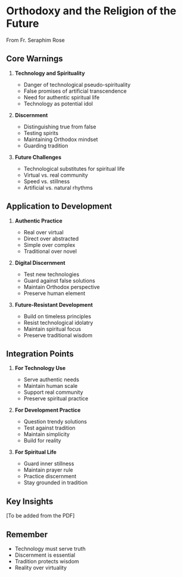 # Orthodoxy and the Religion of the Future
From Fr. Seraphim Rose

## Core Warnings

1. **Technology and Spirituality**
   - Danger of technological pseudo-spirituality
   - False promises of artificial transcendence
   - Need for authentic spiritual life
   - Technology as potential idol

2. **Discernment**
   - Distinguishing true from false
   - Testing spirits
   - Maintaining Orthodox mindset
   - Guarding tradition

3. **Future Challenges**
   - Technological substitutes for spiritual life
   - Virtual vs. real community
   - Speed vs. stillness
   - Artificial vs. natural rhythms

## Application to Development

1. **Authentic Practice**
   - Real over virtual
   - Direct over abstracted
   - Simple over complex
   - Traditional over novel

2. **Digital Discernment**
   - Test new technologies
   - Guard against false solutions
   - Maintain Orthodox perspective
   - Preserve human element

3. **Future-Resistant Development**
   - Build on timeless principles
   - Resist technological idolatry
   - Maintain spiritual focus
   - Preserve traditional wisdom

## Integration Points

1. **For Technology Use**
   - Serve authentic needs
   - Maintain human scale
   - Support real community
   - Preserve spiritual practice

2. **For Development Practice**
   - Question trendy solutions
   - Test against tradition
   - Maintain simplicity
   - Build for reality

3. **For Spiritual Life**
   - Guard inner stillness
   - Maintain prayer rule
   - Practice discernment
   - Stay grounded in tradition

## Key Insights
[To be added from the PDF]

## Remember
- Technology must serve truth
- Discernment is essential
- Tradition protects wisdom
- Reality over virtuality 